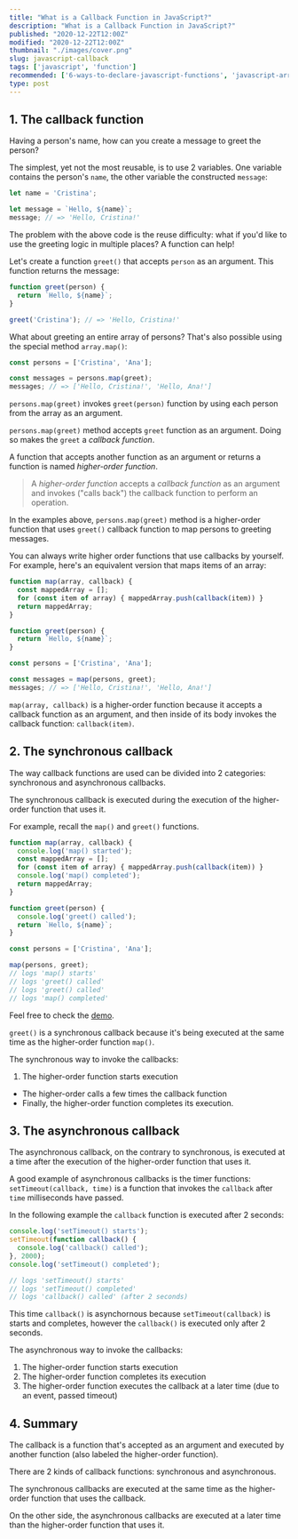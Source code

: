 ```yaml
---
title: "What is a Callback Function in JavaScript?"
description: "What is a Callback Function in JavaScript?"
published: "2020-12-22T12:00Z"
modified: "2020-12-22T12:00Z"
thumbnail: "./images/cover.png"
slug: javascript-callback
tags: ['javascript', 'function']
recommended: ['6-ways-to-declare-javascript-functions', 'javascript-arrow-functions']
type: post
---
```


## 1. The callback function

Having a person's name, how can you create a message to greet the person?  

The simplest, yet not the most reusable, is to use 2 variables. One variable contains the person's `name`, the other variable
the constructed `message`:

```javascript
let name = 'Cristina';

let message = `Hello, ${name}`;
message; // => 'Hello, Cristina!'
```

The problem with the above code is the reuse difficulty: what if you'd like to use the greeting logic in multiple places? A function can help!

Let's create a function `greet()` that accepts `person` as an argument. This function returns the message:

```javascript
function greet(person) {
  return `Hello, ${name}`;
}

greet('Cristina'); // => 'Hello, Cristina!'
```

What about greeting an entire array of persons? That's also possible using the special method `array.map()`:

```javascript
const persons = ['Cristina', 'Ana'];

const messages = persons.map(greet);
messages; // => ['Hello, Cristina!', 'Hello, Ana!'] 
```

`persons.map(greet)` invokes `greet(person)` function by using each person from the array as an argument.  

`persons.map(greet)` method accepts `greet` function as an argument. Doing so makes the `greet` a *callback function*.  

A function that accepts another function as an argument or returns a function is named *higher-order function*.  

> A *higher-order function* accepts a *callback function* as an argument and invokes ("calls back") the callback function to perform an operation.  

In the examples above, `persons.map(greet)` method is a higher-order function that uses `greet()` callback function to map persons to greeting messages.  

You can always write higher order functions that use callbacks by yourself. For example, here's an equivalent version that maps items of an array:

```javascript
function map(array, callback) {
  const mappedArray = [];
  for (const item of array) { mappedArray.push(callback(item)) }
  return mappedArray;
}

function greet(person) {
  return `Hello, ${name}`;
}

const persons = ['Cristina', 'Ana'];

const messages = map(persons, greet);
messages; // => ['Hello, Cristina!', 'Hello, Ana!'] 
```

`map(array, callback)` is a higher-order function because it accepts a callback function as an argument, and then inside of its body invokes the callback function: `callback(item)`.  

## 2. The synchronous callback

The way callback functions are used can be divided into 2 categories: synchronous and asynchronous callbacks.  

The synchronous callback is executed during the execution of the higher-order function that uses it.  

For example, recall the `map()` and `greet()` functions.  

```javascript
function map(array, callback) {
  console.log('map() started');
  const mappedArray = [];
  for (const item of array) { mappedArray.push(callback(item)) }
  console.log('map() completed');
  return mappedArray;
}

function greet(person) {
  console.log('greet() called');
  return `Hello, ${name}`;
}

const persons = ['Cristina', 'Ana'];

map(persons, greet);
// logs 'map() starts'
// logs 'greet() called'
// logs 'greet() called'
// logs 'map() completed'
```

Feel free to check the [demo](https://jsitor.com/MZVUzLzql).  

`greet()` is a synchronous callback because it's being executed at the same time as the higher-order function `map()`.  

The synchronous way to invoke the callbacks:  

1. The higher-order function starts execution
* The higher-order calls a few times the callback function 
* Finally, the higher-order function completes its execution.  

## 3. The asynchronous callback

The asynchronous callback, on the contrary to synchronous, is executed at a time after the execution of the higher-order function that uses it.  

A good example of asynchronous callbacks is the timer functions: `setTimeout(callback, time)` is a function that invokes the `callback` after `time` milliseconds have passed.  

In the following example the `callback` function is executed after 2 seconds:

```javascript
console.log('setTimeout() starts');
setTimeout(function callback() {
  console.log('callback() called');
}, 2000);
console.log('setTimeout() completed');

// logs 'setTimeout() starts'
// logs 'setTimeout() completed'
// logs 'callback() called' (after 2 seconds)
```

This time `callback()` is asynchornous because `setTimeout(callback)` is starts and completes, however the `callback()` is executed only after 2 seconds.  

The asynchronous way to invoke the callbacks:

1. The higher-order function starts execution
2. The higher-order function completes its execution
3. The higher-order function executes the callback at a later time (due to an event, passed timeout)

## 4. Summary

The callback is a function that's accepted as an argument and executed by another function (also labeled the higher-order function).  

There are 2 kinds of callback functions: synchronous and asynchronous.  

The synchronous callbacks are executed at the same time as the higher-order function that uses the callback. 

On the other side, the asynchronous callbacks are executed at a later time than the higher-order function that uses it.  